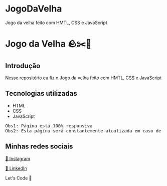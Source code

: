 # JogoDaVelha
Jogo da velha feito com HMTL, CSS e JavaScript

<h1>Jogo da Velha 🪨✂️🧻</h1>

<h2>Introdução</h2>
<p>Nesse repositório eu fiz o Jogo da velha feito com HMTL, CSS e JavaScript</p>

<h2>Tecnologias utilizadas</h2>
  <ul>
    <li>HTML</li>
    <li>CSS</li>
    <li>JavaScript</li>
  </ul>

<pre>
Obs1: Página está 100% responsiva
Obs2: Esta página será constantemente atualizada em caso de bugs.
</pre>

<footer>
   <h2>Minhas redes sociais</h2>
  <a href="https://www.instagram.com/ardasse.jose"><p>📸 Instagram</p></a>
  <a href="https://www.linkedin.com/in/ardassejose"><p>💼 LinkedIn</p></a>
  <p>Let's Code 🚀</p>
<footer>

